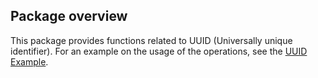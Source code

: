 ## Package overview

This package provides functions related to UUID (Universally unique identifier). For an example on the usage of the operations, see the [UUID Example](https://ballerina.io/learn/by-example/uuid.html).
